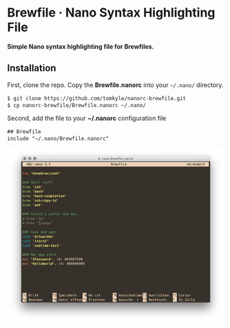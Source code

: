 # Brewfile · Nano Syntax Highlighting File

**Simple Nano syntax highlighting file for Brewfiles.**

## Installation

First, clone the repo. Copy the **Brewfile.nanorc** into your `~/.nano/` directory.

```
$ git clone https://github.com/tomkyle/nanorc-brewfile.git
$ cp nanorc-brewfile/Brewfile.nanorc ~/.nano/
```

Second, add the file to your **~/.nanorc** configuration file 

```
## Brewfile
include "~/.nano/Brewfile.nanorc"
```

![Screenshot image](Brewfile-screenshot.png "Brewfile syntax highlighting in nano")
